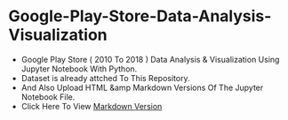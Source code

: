 # Google-Play-Store-Data-Analysis-Visualization
- Google Play Store ( 2010 To 2018 ) Data Analysis &amp; Visualization Using Jupyter Notebook With Python. 
- Dataset is already attched To This Repository. 
-  And Also Upload HTML &amp Markdown Versions Of The Jupyter Notebook File.
- Click Here To View [Markdown Version](https://github.com/Nsadaa/Google-Play-Store-Data-Analysis-Visualization/blob/main/Files/Google%20Play%20Store%20Apps%20Data%20Analysis.md)

